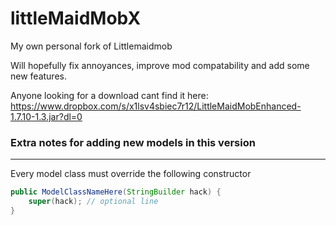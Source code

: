 # littleMaidMobX
My own personal fork of Littlemaidmob

Will hopefully fix annoyances, improve mod compatability and add some new features.

Anyone looking for a download cant find it here: https://www.dropbox.com/s/x1lsv4sbiec7r12/LittleMaidMobEnhanced-1.7.10-1.3.jar?dl=0

### Extra notes for adding new models in this version
---
Every model class must override the following constructor
```java
public ModelClassNameHere(StringBuilder hack) {
	super(hack); // optional line
}
```
